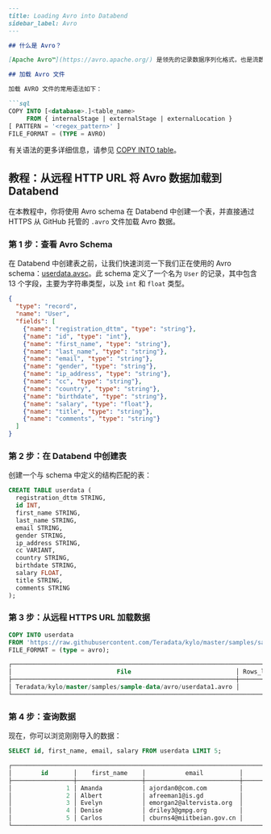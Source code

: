 ```md
---
title: Loading Avro into Databend
sidebar_label: Avro
---

## 什么是 Avro？

[Apache Avro™](https://avro.apache.org/) 是领先的记录数据序列化格式，也是流数据管道的首选。

## 加载 Avro 文件

加载 AVRO 文件的常用语法如下：

```sql
COPY INTO [<database>.]<table_name>
     FROM { internalStage | externalStage | externalLocation }
[ PATTERN = '<regex_pattern>' ]
FILE_FORMAT = (TYPE = AVRO)
```

有关语法的更多详细信息，请参见 [COPY INTO table](/sql/sql-commands/dml/dml-copy-into-table)。

## 教程：从远程 HTTP URL 将 Avro 数据加载到 Databend

在本教程中，你将使用 Avro schema 在 Databend 中创建一个表，并直接通过 HTTPS 从 GitHub 托管的 `.avro` 文件加载 Avro 数据。

### 第 1 步：查看 Avro Schema

在 Databend 中创建表之前，让我们快速浏览一下我们正在使用的 Avro schema：[userdata.avsc](https://github.com/Teradata/kylo/blob/master/samples/sample-data/avro/userdata.avsc)。此 schema 定义了一个名为 `User` 的记录，其中包含 13 个字段，主要为字符串类型，以及 `int` 和 `float` 类型。

```json
{
  "type": "record",
  "name": "User",
  "fields": [
    {"name": "registration_dttm", "type": "string"},
    {"name": "id", "type": "int"},
    {"name": "first_name", "type": "string"},
    {"name": "last_name", "type": "string"},
    {"name": "email", "type": "string"},
    {"name": "gender", "type": "string"},
    {"name": "ip_address", "type": "string"},
    {"name": "cc", "type": "string"},
    {"name": "country", "type": "string"},
    {"name": "birthdate", "type": "string"},
    {"name": "salary", "type": "float"},
    {"name": "title", "type": "string"},
    {"name": "comments", "type": "string"}
  ]
}
```

### 第 2 步：在 Databend 中创建表

创建一个与 schema 中定义的结构匹配的表：

```sql
CREATE TABLE userdata (
  registration_dttm STRING,
  id INT,
  first_name STRING,
  last_name STRING,
  email STRING,
  gender STRING,
  ip_address STRING,
  cc VARIANT,
  country STRING,
  birthdate STRING,
  salary FLOAT,
  title STRING,
  comments STRING
);
```

### 第 3 步：从远程 HTTPS URL 加载数据

```sql
COPY INTO userdata
FROM 'https://raw.githubusercontent.com/Teradata/kylo/master/samples/sample-data/avro/userdata1.avro'
FILE_FORMAT = (type = avro);
```

```sql
┌────────────────────────────────────────────────────────────────────────────────────────────────────────────────────────────────┐
│                             File                             │ Rows_loaded │ Errors_seen │    First_error   │ First_error_line │
├──────────────────────────────────────────────────────────────┼─────────────┼─────────────┼──────────────────┼──────────────────┤
│ Teradata/kylo/master/samples/sample-data/avro/userdata1.avro │        1000 │           0 │ NULL             │             NULL │
└────────────────────────────────────────────────────────────────────────────────────────────────────────────────────────────────┘
```

### 第 4 步：查询数据

现在，你可以浏览刚刚导入的数据：

```sql
SELECT id, first_name, email, salary FROM userdata LIMIT 5;
```

```sql
┌───────────────────────────────────────────────────────────────────────────────────┐
│        id       │    first_name    │           email          │       salary      │
├─────────────────┼──────────────────┼──────────────────────────┼───────────────────┤
│               1 │ Amanda           │ ajordan0@com.com         │          49756.53 │
│               2 │ Albert           │ afreeman1@is.gd          │         150280.17 │
│               3 │ Evelyn           │ emorgan2@altervista.org  │         144972.52 │
│               4 │ Denise           │ driley3@gmpg.org         │          90263.05 │
│               5 │ Carlos           │ cburns4@miitbeian.gov.cn │              NULL │
└───────────────────────────────────────────────────────────────────────────────────┘
```
